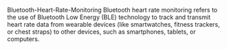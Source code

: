 Bluetooth-Heart-Rate-Monitoring
Bluetooth heart rate monitoring refers to the use of Bluetooth Low Energy (BLE) technology to track and transmit heart rate data from wearable devices (like smartwatches, fitness trackers, or chest straps) to other devices, such as smartphones, tablets, or computers.